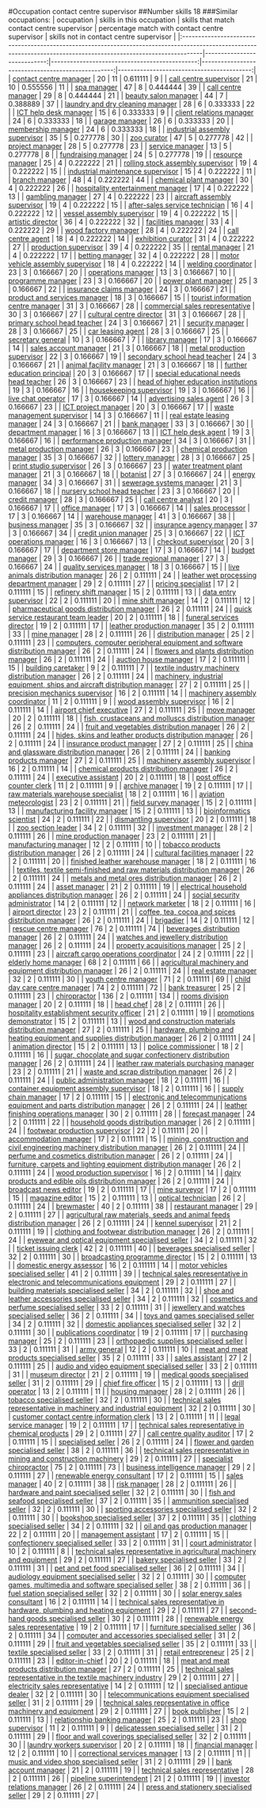 #Occupation contact centre supervisor
##Number skills 18
###Similar occupations:
| occupation                                                                                                                                                        |   skills in this occupation |   skills that match contact centre supervisor |   percentage match with contact centre supervisor |   skills not in contact centre supervisor |
|:------------------------------------------------------------------------------------------------------------------------------------------------------------------|----------------------------:|----------------------------------------------:|--------------------------------------------------:|------------------------------------------:|
| [contact centre manager](contact_centre_manager.md)                                                                                                               |                          20 |                                            11 |                                          0.611111 |                                         9 |
| [call centre supervisor](call_centre_supervisor.md)                                                                                                               |                          21 |                                            10 |                                          0.555556 |                                        11 |
| [spa manager](spa_manager.md)                                                                                                                                     |                          47 |                                             8 |                                          0.444444 |                                        39 |
| [call centre manager](call_centre_manager.md)                                                                                                                     |                          29 |                                             8 |                                          0.444444 |                                        21 |
| [beauty salon manager](beauty_salon_manager.md)                                                                                                                   |                          44 |                                             7 |                                          0.388889 |                                        37 |
| [laundry and dry cleaning manager](laundry_and_dry_cleaning_manager.md)                                                                                           |                          28 |                                             6 |                                          0.333333 |                                        22 |
| [ICT help desk manager](ICT_help_desk_manager.md)                                                                                                                 |                          15 |                                             6 |                                          0.333333 |                                         9 |
| [client relations manager](client_relations_manager.md)                                                                                                           |                          24 |                                             6 |                                          0.333333 |                                        18 |
| [garage manager](garage_manager.md)                                                                                                                               |                          26 |                                             6 |                                          0.333333 |                                        20 |
| [membership manager](membership_manager.md)                                                                                                                       |                          24 |                                             6 |                                          0.333333 |                                        18 |
| [industrial assembly supervisor](industrial_assembly_supervisor.md)                                                                                               |                          35 |                                             5 |                                          0.277778 |                                        30 |
| [zoo curator](zoo_curator.md)                                                                                                                                     |                          47 |                                             5 |                                          0.277778 |                                        42 |
| [project manager](project_manager.md)                                                                                                                             |                          28 |                                             5 |                                          0.277778 |                                        23 |
| [service manager](service_manager.md)                                                                                                                             |                          13 |                                             5 |                                          0.277778 |                                         8 |
| [fundraising manager](fundraising_manager.md)                                                                                                                     |                          24 |                                             5 |                                          0.277778 |                                        19 |
| [resource manager](resource_manager.md)                                                                                                                           |                          25 |                                             4 |                                          0.222222 |                                        21 |
| [rolling stock assembly supervisor](rolling_stock_assembly_supervisor.md)                                                                                         |                          19 |                                             4 |                                          0.222222 |                                        15 |
| [industrial maintenance supervisor](industrial_maintenance_supervisor.md)                                                                                         |                          15 |                                             4 |                                          0.222222 |                                        11 |
| [branch manager](branch_manager.md)                                                                                                                               |                          48 |                                             4 |                                          0.222222 |                                        44 |
| [chemical plant manager](chemical_plant_manager.md)                                                                                                               |                          30 |                                             4 |                                          0.222222 |                                        26 |
| [hospitality entertainment manager](hospitality_entertainment_manager.md)                                                                                         |                          17 |                                             4 |                                          0.222222 |                                        13 |
| [gambling manager](gambling_manager.md)                                                                                                                           |                          27 |                                             4 |                                          0.222222 |                                        23 |
| [aircraft assembly supervisor](aircraft_assembly_supervisor.md)                                                                                                   |                          19 |                                             4 |                                          0.222222 |                                        15 |
| [after-sales service technician](after-sales_service_technician.md)                                                                                               |                          16 |                                             4 |                                          0.222222 |                                        12 |
| [vessel assembly supervisor](vessel_assembly_supervisor.md)                                                                                                       |                          19 |                                             4 |                                          0.222222 |                                        15 |
| [artistic director](artistic_director.md)                                                                                                                         |                          36 |                                             4 |                                          0.222222 |                                        32 |
| [facilities manager](facilities_manager.md)                                                                                                                       |                          33 |                                             4 |                                          0.222222 |                                        29 |
| [wood factory manager](wood_factory_manager.md)                                                                                                                   |                          28 |                                             4 |                                          0.222222 |                                        24 |
| [call centre agent](call_centre_agent.md)                                                                                                                         |                          18 |                                             4 |                                          0.222222 |                                        14 |
| [exhibition curator](exhibition_curator.md)                                                                                                                       |                          31 |                                             4 |                                          0.222222 |                                        27 |
| [production supervisor](production_supervisor.md)                                                                                                                 |                          39 |                                             4 |                                          0.222222 |                                        35 |
| [rental manager](rental_manager.md)                                                                                                                               |                          21 |                                             4 |                                          0.222222 |                                        17 |
| [betting manager](betting_manager.md)                                                                                                                             |                          32 |                                             4 |                                          0.222222 |                                        28 |
| [motor vehicle assembly supervisor](motor_vehicle_assembly_supervisor.md)                                                                                         |                          18 |                                             4 |                                          0.222222 |                                        14 |
| [welding coordinator](welding_coordinator.md)                                                                                                                     |                          23 |                                             3 |                                          0.166667 |                                        20 |
| [operations manager](operations_manager.md)                                                                                                                       |                          13 |                                             3 |                                          0.166667 |                                        10 |
| [programme manager](programme_manager.md)                                                                                                                         |                          23 |                                             3 |                                          0.166667 |                                        20 |
| [power plant manager](power_plant_manager.md)                                                                                                                     |                          25 |                                             3 |                                          0.166667 |                                        22 |
| [insurance claims manager](insurance_claims_manager.md)                                                                                                           |                          24 |                                             3 |                                          0.166667 |                                        21 |
| [product and services manager](product_and_services_manager.md)                                                                                                   |                          18 |                                             3 |                                          0.166667 |                                        15 |
| [tourist information centre manager](tourist_information_centre_manager.md)                                                                                       |                          31 |                                             3 |                                          0.166667 |                                        28 |
| [commercial sales representative](commercial_sales_representative.md)                                                                                             |                          30 |                                             3 |                                          0.166667 |                                        27 |
| [cultural centre director](cultural_centre_director.md)                                                                                                           |                          31 |                                             3 |                                          0.166667 |                                        28 |
| [primary school head teacher](primary_school_head_teacher.md)                                                                                                     |                          24 |                                             3 |                                          0.166667 |                                        21 |
| [security manager](security_manager.md)                                                                                                                           |                          28 |                                             3 |                                          0.166667 |                                        25 |
| [car leasing agent](car_leasing_agent.md)                                                                                                                         |                          28 |                                             3 |                                          0.166667 |                                        25 |
| [secretary general](secretary_general.md)                                                                                                                         |                          10 |                                             3 |                                          0.166667 |                                         7 |
| [library manager](library_manager.md)                                                                                                                             |                          17 |                                             3 |                                          0.166667 |                                        14 |
| [sales account manager](sales_account_manager.md)                                                                                                                 |                          21 |                                             3 |                                          0.166667 |                                        18 |
| [metal production supervisor](metal_production_supervisor.md)                                                                                                     |                          22 |                                             3 |                                          0.166667 |                                        19 |
| [secondary school head teacher](secondary_school_head_teacher.md)                                                                                                 |                          24 |                                             3 |                                          0.166667 |                                        21 |
| [animal facility manager](animal_facility_manager.md)                                                                                                             |                          21 |                                             3 |                                          0.166667 |                                        18 |
| [further education principal](further_education_principal.md)                                                                                                     |                          20 |                                             3 |                                          0.166667 |                                        17 |
| [special educational needs head teacher](special_educational_needs_head_teacher.md)                                                                               |                          26 |                                             3 |                                          0.166667 |                                        23 |
| [head of higher education institutions](head_of_higher_education_institutions.md)                                                                                 |                          19 |                                             3 |                                          0.166667 |                                        16 |
| [housekeeping supervisor](housekeeping_supervisor.md)                                                                                                             |                          19 |                                             3 |                                          0.166667 |                                        16 |
| [live chat operator](live_chat_operator.md)                                                                                                                       |                          17 |                                             3 |                                          0.166667 |                                        14 |
| [advertising sales agent](advertising_sales_agent.md)                                                                                                             |                          26 |                                             3 |                                          0.166667 |                                        23 |
| [ICT project manager](ICT_project_manager.md)                                                                                                                     |                          20 |                                             3 |                                          0.166667 |                                        17 |
| [waste management supervisor](waste_management_supervisor.md)                                                                                                     |                          14 |                                             3 |                                          0.166667 |                                        11 |
| [real estate leasing manager](real_estate_leasing_manager.md)                                                                                                     |                          24 |                                             3 |                                          0.166667 |                                        21 |
| [bank manager](bank_manager.md)                                                                                                                                   |                          33 |                                             3 |                                          0.166667 |                                        30 |
| [department manager](department_manager.md)                                                                                                                       |                          16 |                                             3 |                                          0.166667 |                                        13 |
| [ICT help desk agent](ICT_help_desk_agent.md)                                                                                                                     |                          19 |                                             3 |                                          0.166667 |                                        16 |
| [performance production manager](performance_production_manager.md)                                                                                               |                          34 |                                             3 |                                          0.166667 |                                        31 |
| [metal production manager](metal_production_manager.md)                                                                                                           |                          26 |                                             3 |                                          0.166667 |                                        23 |
| [chemical production manager](chemical_production_manager.md)                                                                                                     |                          35 |                                             3 |                                          0.166667 |                                        32 |
| [lottery manager](lottery_manager.md)                                                                                                                             |                          28 |                                             3 |                                          0.166667 |                                        25 |
| [print studio supervisor](print_studio_supervisor.md)                                                                                                             |                          26 |                                             3 |                                          0.166667 |                                        23 |
| [water treatment plant manager](water_treatment_plant_manager.md)                                                                                                 |                          21 |                                             3 |                                          0.166667 |                                        18 |
| [botanist](botanist.md)                                                                                                                                           |                          27 |                                             3 |                                          0.166667 |                                        24 |
| [energy manager](energy_manager.md)                                                                                                                               |                          34 |                                             3 |                                          0.166667 |                                        31 |
| [sewerage systems manager](sewerage_systems_manager.md)                                                                                                           |                          21 |                                             3 |                                          0.166667 |                                        18 |
| [nursery school head teacher](nursery_school_head_teacher.md)                                                                                                     |                          23 |                                             3 |                                          0.166667 |                                        20 |
| [credit manager](credit_manager.md)                                                                                                                               |                          28 |                                             3 |                                          0.166667 |                                        25 |
| [call centre analyst](call_centre_analyst.md)                                                                                                                     |                          20 |                                             3 |                                          0.166667 |                                        17 |
| [office manager](office_manager.md)                                                                                                                               |                          17 |                                             3 |                                          0.166667 |                                        14 |
| [sales processor](sales_processor.md)                                                                                                                             |                          17 |                                             3 |                                          0.166667 |                                        14 |
| [warehouse manager](warehouse_manager.md)                                                                                                                         |                          41 |                                             3 |                                          0.166667 |                                        38 |
| [business manager](business_manager.md)                                                                                                                           |                          35 |                                             3 |                                          0.166667 |                                        32 |
| [insurance agency manager](insurance_agency_manager.md)                                                                                                           |                          37 |                                             3 |                                          0.166667 |                                        34 |
| [credit union manager](credit_union_manager.md)                                                                                                                   |                          25 |                                             3 |                                          0.166667 |                                        22 |
| [ICT operations manager](ICT_operations_manager.md)                                                                                                               |                          16 |                                             3 |                                          0.166667 |                                        13 |
| [checkout supervisor](checkout_supervisor.md)                                                                                                                     |                          20 |                                             3 |                                          0.166667 |                                        17 |
| [department store manager](department_store_manager.md)                                                                                                           |                          17 |                                             3 |                                          0.166667 |                                        14 |
| [budget manager](budget_manager.md)                                                                                                                               |                          29 |                                             3 |                                          0.166667 |                                        26 |
| [trade regional manager](trade_regional_manager.md)                                                                                                               |                          27 |                                             3 |                                          0.166667 |                                        24 |
| [quality services manager](quality_services_manager.md)                                                                                                           |                          18 |                                             3 |                                          0.166667 |                                        15 |
| [live animals distribution manager](live_animals_distribution_manager.md)                                                                                         |                          26 |                                             2 |                                          0.111111 |                                        24 |
| [leather wet processing department manager](leather_wet_processing_department_manager.md)                                                                         |                          29 |                                             2 |                                          0.111111 |                                        27 |
| [pricing specialist](pricing_specialist.md)                                                                                                                       |                          17 |                                             2 |                                          0.111111 |                                        15 |
| [refinery shift manager](refinery_shift_manager.md)                                                                                                               |                          15 |                                             2 |                                          0.111111 |                                        13 |
| [data entry supervisor](data_entry_supervisor.md)                                                                                                                 |                          22 |                                             2 |                                          0.111111 |                                        20 |
| [mine shift manager](mine_shift_manager.md)                                                                                                                       |                          14 |                                             2 |                                          0.111111 |                                        12 |
| [pharmaceutical goods distribution manager](pharmaceutical_goods_distribution_manager.md)                                                                         |                          26 |                                             2 |                                          0.111111 |                                        24 |
| [quick service restaurant team leader](quick_service_restaurant_team_leader.md)                                                                                   |                          20 |                                             2 |                                          0.111111 |                                        18 |
| [funeral services director](funeral_services_director.md)                                                                                                         |                          19 |                                             2 |                                          0.111111 |                                        17 |
| [leather production manager](leather_production_manager.md)                                                                                                       |                          35 |                                             2 |                                          0.111111 |                                        33 |
| [mine manager](mine_manager.md)                                                                                                                                   |                          28 |                                             2 |                                          0.111111 |                                        26 |
| [distribution manager](distribution_manager.md)                                                                                                                   |                          25 |                                             2 |                                          0.111111 |                                        23 |
| [computers, computer peripheral equipment and software distribution manager](computers,_computer_peripheral_equipment_and_software_distribution_manager.md)       |                          26 |                                             2 |                                          0.111111 |                                        24 |
| [flowers and plants distribution manager](flowers_and_plants_distribution_manager.md)                                                                             |                          26 |                                             2 |                                          0.111111 |                                        24 |
| [auction house manager](auction_house_manager.md)                                                                                                                 |                          17 |                                             2 |                                          0.111111 |                                        15 |
| [building caretaker](building_caretaker.md)                                                                                                                       |                           9 |                                             2 |                                          0.111111 |                                         7 |
| [textile industry machinery distribution manager](textile_industry_machinery_distribution_manager.md)                                                             |                          26 |                                             2 |                                          0.111111 |                                        24 |
| [machinery, industrial equipment, ships and aircraft distribution manager](machinery,_industrial_equipment,_ships_and_aircraft_distribution_manager.md)           |                          27 |                                             2 |                                          0.111111 |                                        25 |
| [precision mechanics supervisor](precision_mechanics_supervisor.md)                                                                                               |                          16 |                                             2 |                                          0.111111 |                                        14 |
| [machinery assembly coordinator](machinery_assembly_coordinator.md)                                                                                               |                          11 |                                             2 |                                          0.111111 |                                         9 |
| [wood assembly supervisor](wood_assembly_supervisor.md)                                                                                                           |                          16 |                                             2 |                                          0.111111 |                                        14 |
| [airport chief executive](airport_chief_executive.md)                                                                                                             |                          27 |                                             2 |                                          0.111111 |                                        25 |
| [move manager](move_manager.md)                                                                                                                                   |                          20 |                                             2 |                                          0.111111 |                                        18 |
| [fish, crustaceans and molluscs distribution manager](fish,_crustaceans_and_molluscs_distribution_manager.md)                                                     |                          26 |                                             2 |                                          0.111111 |                                        24 |
| [fruit and vegetables distribution manager](fruit_and_vegetables_distribution_manager.md)                                                                         |                          26 |                                             2 |                                          0.111111 |                                        24 |
| [hides, skins and leather products distribution manager](hides,_skins_and_leather_products_distribution_manager.md)                                               |                          26 |                                             2 |                                          0.111111 |                                        24 |
| [insurance product manager](insurance_product_manager.md)                                                                                                         |                          27 |                                             2 |                                          0.111111 |                                        25 |
| [china and glassware distribution manager](china_and_glassware_distribution_manager.md)                                                                           |                          26 |                                             2 |                                          0.111111 |                                        24 |
| [banking products manager](banking_products_manager.md)                                                                                                           |                          27 |                                             2 |                                          0.111111 |                                        25 |
| [machinery assembly supervisor](machinery_assembly_supervisor.md)                                                                                                 |                          16 |                                             2 |                                          0.111111 |                                        14 |
| [chemical products distribution manager](chemical_products_distribution_manager.md)                                                                               |                          26 |                                             2 |                                          0.111111 |                                        24 |
| [executive assistant](executive_assistant.md)                                                                                                                     |                          20 |                                             2 |                                          0.111111 |                                        18 |
| [post office counter clerk](post_office_counter_clerk.md)                                                                                                         |                          11 |                                             2 |                                          0.111111 |                                         9 |
| [archive manager](archive_manager.md)                                                                                                                             |                          19 |                                             2 |                                          0.111111 |                                        17 |
| [raw materials warehouse specialist](raw_materials_warehouse_specialist.md)                                                                                       |                          18 |                                             2 |                                          0.111111 |                                        16 |
| [aviation meteorologist](aviation_meteorologist.md)                                                                                                               |                          23 |                                             2 |                                          0.111111 |                                        21 |
| [field survey manager](field_survey_manager.md)                                                                                                                   |                          15 |                                             2 |                                          0.111111 |                                        13 |
| [manufacturing facility manager](manufacturing_facility_manager.md)                                                                                               |                          15 |                                             2 |                                          0.111111 |                                        13 |
| [bioinformatics scientist](bioinformatics_scientist.md)                                                                                                           |                          24 |                                             2 |                                          0.111111 |                                        22 |
| [dismantling supervisor](dismantling_supervisor.md)                                                                                                               |                          20 |                                             2 |                                          0.111111 |                                        18 |
| [zoo section leader](zoo_section_leader.md)                                                                                                                       |                          34 |                                             2 |                                          0.111111 |                                        32 |
| [investment manager](investment_manager.md)                                                                                                                       |                          28 |                                             2 |                                          0.111111 |                                        26 |
| [mine production manager](mine_production_manager.md)                                                                                                             |                          23 |                                             2 |                                          0.111111 |                                        21 |
| [manufacturing manager](manufacturing_manager.md)                                                                                                                 |                          12 |                                             2 |                                          0.111111 |                                        10 |
| [tobacco products distribution manager](tobacco_products_distribution_manager.md)                                                                                 |                          26 |                                             2 |                                          0.111111 |                                        24 |
| [cultural facilities manager](cultural_facilities_manager.md)                                                                                                     |                          22 |                                             2 |                                          0.111111 |                                        20 |
| [finished leather warehouse manager](finished_leather_warehouse_manager.md)                                                                                       |                          18 |                                             2 |                                          0.111111 |                                        16 |
| [textiles, textile semi-finished and raw materials distribution manager](textiles,_textile_semi-finished_and_raw_materials_distribution_manager.md)               |                          26 |                                             2 |                                          0.111111 |                                        24 |
| [metals and metal ores distribution manager](metals_and_metal_ores_distribution_manager.md)                                                                       |                          26 |                                             2 |                                          0.111111 |                                        24 |
| [asset manager](asset_manager.md)                                                                                                                                 |                          21 |                                             2 |                                          0.111111 |                                        19 |
| [electrical household appliances distribution manager](electrical_household_appliances_distribution_manager.md)                                                   |                          26 |                                             2 |                                          0.111111 |                                        24 |
| [social security administrator](social_security_administrator.md)                                                                                                 |                          14 |                                             2 |                                          0.111111 |                                        12 |
| [network marketer](network_marketer.md)                                                                                                                           |                          18 |                                             2 |                                          0.111111 |                                        16 |
| [airport director](airport_director.md)                                                                                                                           |                          23 |                                             2 |                                          0.111111 |                                        21 |
| [coffee, tea, cocoa and spices distribution manager](coffee,_tea,_cocoa_and_spices_distribution_manager.md)                                                       |                          26 |                                             2 |                                          0.111111 |                                        24 |
| [brigadier](brigadier.md)                                                                                                                                         |                          14 |                                             2 |                                          0.111111 |                                        12 |
| [rescue centre manager](rescue_centre_manager.md)                                                                                                                 |                          76 |                                             2 |                                          0.111111 |                                        74 |
| [beverages distribution manager](beverages_distribution_manager.md)                                                                                               |                          26 |                                             2 |                                          0.111111 |                                        24 |
| [watches and jewellery distribution manager](watches_and_jewellery_distribution_manager.md)                                                                       |                          26 |                                             2 |                                          0.111111 |                                        24 |
| [property acquisitions manager](property_acquisitions_manager.md)                                                                                                 |                          25 |                                             2 |                                          0.111111 |                                        23 |
| [aircraft cargo operations coordinator](aircraft_cargo_operations_coordinator.md)                                                                                 |                          24 |                                             2 |                                          0.111111 |                                        22 |
| [elderly home manager](elderly_home_manager.md)                                                                                                                   |                          68 |                                             2 |                                          0.111111 |                                        66 |
| [agricultural machinery and equipment distribution manager](agricultural_machinery_and_equipment_distribution_manager.md)                                         |                          26 |                                             2 |                                          0.111111 |                                        24 |
| [real estate manager](real_estate_manager.md)                                                                                                                     |                          32 |                                             2 |                                          0.111111 |                                        30 |
| [youth centre manager](youth_centre_manager.md)                                                                                                                   |                          71 |                                             2 |                                          0.111111 |                                        69 |
| [child day care centre manager](child_day_care_centre_manager.md)                                                                                                 |                          74 |                                             2 |                                          0.111111 |                                        72 |
| [bank treasurer](bank_treasurer.md)                                                                                                                               |                          25 |                                             2 |                                          0.111111 |                                        23 |
| [chiropractor](chiropractor.md)                                                                                                                                   |                         136 |                                             2 |                                          0.111111 |                                       134 |
| [rooms division manager](rooms_division_manager.md)                                                                                                               |                          20 |                                             2 |                                          0.111111 |                                        18 |
| [head chef](head_chef.md)                                                                                                                                         |                          28 |                                             2 |                                          0.111111 |                                        26 |
| [hospitality establishment security officer](hospitality_establishment_security_officer.md)                                                                       |                          21 |                                             2 |                                          0.111111 |                                        19 |
| [promotions demonstrator](promotions_demonstrator.md)                                                                                                             |                          15 |                                             2 |                                          0.111111 |                                        13 |
| [wood and construction materials distribution manager](wood_and_construction_materials_distribution_manager.md)                                                   |                          27 |                                             2 |                                          0.111111 |                                        25 |
| [hardware, plumbing and heating equipment and supplies distribution manager](hardware,_plumbing_and_heating_equipment_and_supplies_distribution_manager.md)       |                          26 |                                             2 |                                          0.111111 |                                        24 |
| [animation director](animation_director.md)                                                                                                                       |                          15 |                                             2 |                                          0.111111 |                                        13 |
| [police commissioner](police_commissioner.md)                                                                                                                     |                          18 |                                             2 |                                          0.111111 |                                        16 |
| [sugar, chocolate and sugar confectionery distribution manager](sugar,_chocolate_and_sugar_confectionery_distribution_manager.md)                                 |                          26 |                                             2 |                                          0.111111 |                                        24 |
| [leather raw materials purchasing manager](leather_raw_materials_purchasing_manager.md)                                                                           |                          23 |                                             2 |                                          0.111111 |                                        21 |
| [waste and scrap distribution manager](waste_and_scrap_distribution_manager.md)                                                                                   |                          26 |                                             2 |                                          0.111111 |                                        24 |
| [public administration manager](public_administration_manager.md)                                                                                                 |                          18 |                                             2 |                                          0.111111 |                                        16 |
| [container equipment assembly supervisor](container_equipment_assembly_supervisor.md)                                                                             |                          18 |                                             2 |                                          0.111111 |                                        16 |
| [supply chain manager](supply_chain_manager.md)                                                                                                                   |                          17 |                                             2 |                                          0.111111 |                                        15 |
| [electronic and telecommunications equipment and parts distribution manager](electronic_and_telecommunications_equipment_and_parts_distribution_manager.md)       |                          26 |                                             2 |                                          0.111111 |                                        24 |
| [leather finishing operations manager](leather_finishing_operations_manager.md)                                                                                   |                          30 |                                             2 |                                          0.111111 |                                        28 |
| [forecast manager](forecast_manager.md)                                                                                                                           |                          24 |                                             2 |                                          0.111111 |                                        22 |
| [household goods distribution manager](household_goods_distribution_manager.md)                                                                                   |                          26 |                                             2 |                                          0.111111 |                                        24 |
| [footwear production supervisor](footwear_production_supervisor.md)                                                                                               |                          22 |                                             2 |                                          0.111111 |                                        20 |
| [accommodation manager](accommodation_manager.md)                                                                                                                 |                          17 |                                             2 |                                          0.111111 |                                        15 |
| [mining, construction and civil engineering machinery distribution manager](mining,_construction_and_civil_engineering_machinery_distribution_manager.md)         |                          26 |                                             2 |                                          0.111111 |                                        24 |
| [perfume and cosmetics distribution manager](perfume_and_cosmetics_distribution_manager.md)                                                                       |                          26 |                                             2 |                                          0.111111 |                                        24 |
| [furniture, carpets and lighting equipment distribution manager](furniture,_carpets_and_lighting_equipment_distribution_manager.md)                               |                          26 |                                             2 |                                          0.111111 |                                        24 |
| [wood production supervisor](wood_production_supervisor.md)                                                                                                       |                          16 |                                             2 |                                          0.111111 |                                        14 |
| [dairy products and edible oils distribution manager](dairy_products_and_edible_oils_distribution_manager.md)                                                     |                          26 |                                             2 |                                          0.111111 |                                        24 |
| [broadcast news editor](broadcast_news_editor.md)                                                                                                                 |                          19 |                                             2 |                                          0.111111 |                                        17 |
| [mine surveyor](mine_surveyor.md)                                                                                                                                 |                          17 |                                             2 |                                          0.111111 |                                        15 |
| [magazine editor](magazine_editor.md)                                                                                                                             |                          15 |                                             2 |                                          0.111111 |                                        13 |
| [optical technician](optical_technician.md)                                                                                                                       |                          26 |                                             2 |                                          0.111111 |                                        24 |
| [brewmaster](brewmaster.md)                                                                                                                                       |                          40 |                                             2 |                                          0.111111 |                                        38 |
| [restaurant manager](restaurant_manager.md)                                                                                                                       |                          29 |                                             2 |                                          0.111111 |                                        27 |
| [agricultural raw materials, seeds and animal feeds distribution manager](agricultural_raw_materials,_seeds_and_animal_feeds_distribution_manager.md)             |                          26 |                                             2 |                                          0.111111 |                                        24 |
| [kennel supervisor](kennel_supervisor.md)                                                                                                                         |                          21 |                                             2 |                                          0.111111 |                                        19 |
| [clothing and footwear distribution manager](clothing_and_footwear_distribution_manager.md)                                                                       |                          26 |                                             2 |                                          0.111111 |                                        24 |
| [eyewear and optical equipment specialised seller](eyewear_and_optical_equipment_specialised_seller.md)                                                           |                          34 |                                             2 |                                          0.111111 |                                        32 |
| [ticket issuing clerk](ticket_issuing_clerk.md)                                                                                                                   |                          42 |                                             2 |                                          0.111111 |                                        40 |
| [beverages specialised seller](beverages_specialised_seller.md)                                                                                                   |                          32 |                                             2 |                                          0.111111 |                                        30 |
| [broadcasting programme director](broadcasting_programme_director.md)                                                                                             |                          15 |                                             2 |                                          0.111111 |                                        13 |
| [domestic energy assessor](domestic_energy_assessor.md)                                                                                                           |                          16 |                                             2 |                                          0.111111 |                                        14 |
| [motor vehicles specialised seller](motor_vehicles_specialised_seller.md)                                                                                         |                          41 |                                             2 |                                          0.111111 |                                        39 |
| [technical sales representative in electronic and telecommunications equipment](technical_sales_representative_in_electronic_and_telecommunications_equipment.md) |                          29 |                                             2 |                                          0.111111 |                                        27 |
| [building materials specialised seller](building_materials_specialised_seller.md)                                                                                 |                          34 |                                             2 |                                          0.111111 |                                        32 |
| [shoe and leather accessories specialised seller](shoe_and_leather_accessories_specialised_seller.md)                                                             |                          34 |                                             2 |                                          0.111111 |                                        32 |
| [cosmetics and perfume specialised seller](cosmetics_and_perfume_specialised_seller.md)                                                                           |                          33 |                                             2 |                                          0.111111 |                                        31 |
| [jewellery and watches specialised seller](jewellery_and_watches_specialised_seller.md)                                                                           |                          36 |                                             2 |                                          0.111111 |                                        34 |
| [toys and games specialised seller](toys_and_games_specialised_seller.md)                                                                                         |                          34 |                                             2 |                                          0.111111 |                                        32 |
| [domestic appliances specialised seller](domestic_appliances_specialised_seller.md)                                                                               |                          32 |                                             2 |                                          0.111111 |                                        30 |
| [publications coordinator](publications_coordinator.md)                                                                                                           |                          19 |                                             2 |                                          0.111111 |                                        17 |
| [purchasing manager](purchasing_manager.md)                                                                                                                       |                          25 |                                             2 |                                          0.111111 |                                        23 |
| [orthopaedic supplies specialised seller](orthopaedic_supplies_specialised_seller.md)                                                                             |                          33 |                                             2 |                                          0.111111 |                                        31 |
| [army general](army_general.md)                                                                                                                                   |                          12 |                                             2 |                                          0.111111 |                                        10 |
| [meat and meat products specialised seller](meat_and_meat_products_specialised_seller.md)                                                                         |                          35 |                                             2 |                                          0.111111 |                                        33 |
| [sales assistant](sales_assistant.md)                                                                                                                             |                          27 |                                             2 |                                          0.111111 |                                        25 |
| [audio and video equipment specialised seller](audio_and_video_equipment_specialised_seller.md)                                                                   |                          33 |                                             2 |                                          0.111111 |                                        31 |
| [museum director](museum_director.md)                                                                                                                             |                          21 |                                             2 |                                          0.111111 |                                        19 |
| [medical goods specialised seller](medical_goods_specialised_seller.md)                                                                                           |                          31 |                                             2 |                                          0.111111 |                                        29 |
| [chief fire officer](chief_fire_officer.md)                                                                                                                       |                          15 |                                             2 |                                          0.111111 |                                        13 |
| [drill operator](drill_operator.md)                                                                                                                               |                          13 |                                             2 |                                          0.111111 |                                        11 |
| [housing manager](housing_manager.md)                                                                                                                             |                          28 |                                             2 |                                          0.111111 |                                        26 |
| [tobacco specialised seller](tobacco_specialised_seller.md)                                                                                                       |                          32 |                                             2 |                                          0.111111 |                                        30 |
| [technical sales representative in machinery and industrial equipment](technical_sales_representative_in_machinery_and_industrial_equipment.md)                   |                          32 |                                             2 |                                          0.111111 |                                        30 |
| [customer contact centre information clerk](customer_contact_centre_information_clerk.md)                                                                         |                          13 |                                             2 |                                          0.111111 |                                        11 |
| [legal service manager](legal_service_manager.md)                                                                                                                 |                          19 |                                             2 |                                          0.111111 |                                        17 |
| [technical sales representative in chemical products](technical_sales_representative_in_chemical_products.md)                                                     |                          29 |                                             2 |                                          0.111111 |                                        27 |
| [call centre quality auditor](call_centre_quality_auditor.md)                                                                                                     |                          17 |                                             2 |                                          0.111111 |                                        15 |
| [specialised seller](specialised_seller.md)                                                                                                                       |                          26 |                                             2 |                                          0.111111 |                                        24 |
| [flower and garden specialised seller](flower_and_garden_specialised_seller.md)                                                                                   |                          38 |                                             2 |                                          0.111111 |                                        36 |
| [technical sales representative in mining and construction machinery](technical_sales_representative_in_mining_and_construction_machinery.md)                     |                          29 |                                             2 |                                          0.111111 |                                        27 |
| [specialist chiropractor](specialist_chiropractor.md)                                                                                                             |                          75 |                                             2 |                                          0.111111 |                                        73 |
| [business intelligence manager](business_intelligence_manager.md)                                                                                                 |                          29 |                                             2 |                                          0.111111 |                                        27 |
| [renewable energy consultant](renewable_energy_consultant.md)                                                                                                     |                          17 |                                             2 |                                          0.111111 |                                        15 |
| [sales manager](sales_manager.md)                                                                                                                                 |                          40 |                                             2 |                                          0.111111 |                                        38 |
| [risk manager](risk_manager.md)                                                                                                                                   |                          28 |                                             2 |                                          0.111111 |                                        26 |
| [hardware and paint specialised seller](hardware_and_paint_specialised_seller.md)                                                                                 |                          32 |                                             2 |                                          0.111111 |                                        30 |
| [fish and seafood specialised seller](fish_and_seafood_specialised_seller.md)                                                                                     |                          37 |                                             2 |                                          0.111111 |                                        35 |
| [ammunition specialised seller](ammunition_specialised_seller.md)                                                                                                 |                          32 |                                             2 |                                          0.111111 |                                        30 |
| [sporting accessories specialised seller](sporting_accessories_specialised_seller.md)                                                                             |                          32 |                                             2 |                                          0.111111 |                                        30 |
| [bookshop specialised seller](bookshop_specialised_seller.md)                                                                                                     |                          37 |                                             2 |                                          0.111111 |                                        35 |
| [clothing specialised seller](clothing_specialised_seller.md)                                                                                                     |                          34 |                                             2 |                                          0.111111 |                                        32 |
| [oil and gas production manager](oil_and_gas_production_manager.md)                                                                                               |                          22 |                                             2 |                                          0.111111 |                                        20 |
| [management assistant](management_assistant.md)                                                                                                                   |                          17 |                                             2 |                                          0.111111 |                                        15 |
| [confectionery specialised seller](confectionery_specialised_seller.md)                                                                                           |                          33 |                                             2 |                                          0.111111 |                                        31 |
| [court administrator](court_administrator.md)                                                                                                                     |                          10 |                                             2 |                                          0.111111 |                                         8 |
| [technical sales representative in agricultural machinery and equipment](technical_sales_representative_in_agricultural_machinery_and_equipment.md)               |                          29 |                                             2 |                                          0.111111 |                                        27 |
| [bakery specialised seller](bakery_specialised_seller.md)                                                                                                         |                          33 |                                             2 |                                          0.111111 |                                        31 |
| [pet and pet food specialised seller](pet_and_pet_food_specialised_seller.md)                                                                                     |                          36 |                                             2 |                                          0.111111 |                                        34 |
| [audiology equipment specialised seller](audiology_equipment_specialised_seller.md)                                                                               |                          32 |                                             2 |                                          0.111111 |                                        30 |
| [computer games, multimedia and software specialised seller](computer_games,_multimedia_and_software_specialised_seller.md)                                       |                          38 |                                             2 |                                          0.111111 |                                        36 |
| [fuel station specialised seller](fuel_station_specialised_seller.md)                                                                                             |                          32 |                                             2 |                                          0.111111 |                                        30 |
| [solar energy sales consultant](solar_energy_sales_consultant.md)                                                                                                 |                          16 |                                             2 |                                          0.111111 |                                        14 |
| [technical sales representative in hardware, plumbing and heating equipment](technical_sales_representative_in_hardware,_plumbing_and_heating_equipment.md)       |                          29 |                                             2 |                                          0.111111 |                                        27 |
| [second-hand goods specialised seller](second-hand_goods_specialised_seller.md)                                                                                   |                          30 |                                             2 |                                          0.111111 |                                        28 |
| [renewable energy sales representative](renewable_energy_sales_representative.md)                                                                                 |                          19 |                                             2 |                                          0.111111 |                                        17 |
| [furniture specialised seller](furniture_specialised_seller.md)                                                                                                   |                          36 |                                             2 |                                          0.111111 |                                        34 |
| [computer and accessories specialised seller](computer_and_accessories_specialised_seller.md)                                                                     |                          31 |                                             2 |                                          0.111111 |                                        29 |
| [fruit and vegetables specialised seller](fruit_and_vegetables_specialised_seller.md)                                                                             |                          35 |                                             2 |                                          0.111111 |                                        33 |
| [textile specialised seller](textile_specialised_seller.md)                                                                                                       |                          33 |                                             2 |                                          0.111111 |                                        31 |
| [retail entrepreneur](retail_entrepreneur.md)                                                                                                                     |                          25 |                                             2 |                                          0.111111 |                                        23 |
| [editor-in-chief](editor-in-chief.md)                                                                                                                             |                          20 |                                             2 |                                          0.111111 |                                        18 |
| [meat and meat products distribution manager](meat_and_meat_products_distribution_manager.md)                                                                     |                          27 |                                             2 |                                          0.111111 |                                        25 |
| [technical sales representative in the textile machinery industry](technical_sales_representative_in_the_textile_machinery_industry.md)                           |                          29 |                                             2 |                                          0.111111 |                                        27 |
| [electricity sales representative](electricity_sales_representative.md)                                                                                           |                          14 |                                             2 |                                          0.111111 |                                        12 |
| [specialised antique dealer](specialised_antique_dealer.md)                                                                                                       |                          32 |                                             2 |                                          0.111111 |                                        30 |
| [telecommunications equipment specialised seller](telecommunications_equipment_specialised_seller.md)                                                             |                          31 |                                             2 |                                          0.111111 |                                        29 |
| [technical sales representative in office machinery and equipment](technical_sales_representative_in_office_machinery_and_equipment.md)                           |                          29 |                                             2 |                                          0.111111 |                                        27 |
| [book publisher](book_publisher.md)                                                                                                                               |                          15 |                                             2 |                                          0.111111 |                                        13 |
| [relationship banking manager](relationship_banking_manager.md)                                                                                                   |                          25 |                                             2 |                                          0.111111 |                                        23 |
| [shop supervisor](shop_supervisor.md)                                                                                                                             |                          11 |                                             2 |                                          0.111111 |                                         9 |
| [delicatessen specialised seller](delicatessen_specialised_seller.md)                                                                                             |                          31 |                                             2 |                                          0.111111 |                                        29 |
| [floor and wall coverings specialised seller](floor_and_wall_coverings_specialised_seller.md)                                                                     |                          32 |                                             2 |                                          0.111111 |                                        30 |
| [laundry workers supervisor](laundry_workers_supervisor.md)                                                                                                       |                          20 |                                             2 |                                          0.111111 |                                        18 |
| [financial manager](financial_manager.md)                                                                                                                         |                          12 |                                             2 |                                          0.111111 |                                        10 |
| [correctional services manager](correctional_services_manager.md)                                                                                                 |                          13 |                                             2 |                                          0.111111 |                                        11 |
| [music and video shop specialised seller](music_and_video_shop_specialised_seller.md)                                                                             |                          31 |                                             2 |                                          0.111111 |                                        29 |
| [bank account manager](bank_account_manager.md)                                                                                                                   |                          21 |                                             2 |                                          0.111111 |                                        19 |
| [technical sales representative](technical_sales_representative.md)                                                                                               |                          28 |                                             2 |                                          0.111111 |                                        26 |
| [pipeline superintendent](pipeline superintendent.md)                                                                                                             |                          21 |                                             2 |                                          0.111111 |                                        19 |
| [investor relations manager](investor_relations_manager.md)                                                                                                       |                          26 |                                             2 |                                          0.111111 |                                        24 |
| [press and stationery specialised seller](press_and_stationery_specialised_seller.md)                                                                             |                          29 |                                             2 |                                          0.111111 |                                        27 |

